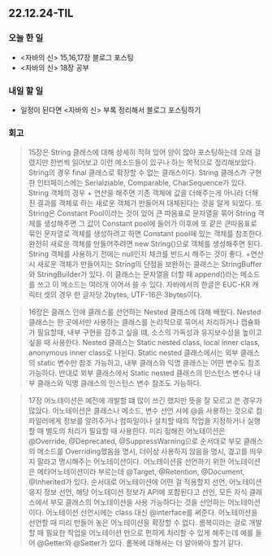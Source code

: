 ## 22.12.24-TIL

### 오늘 한 일
- <자바의 신> 15,16,17장 블로그 포스팅
- <자바의 신> 18장 공부

### 내일 할 일
- 일정이 된다면 <자바의 신> 부록 정리해서 블로그 포스팅하기

### 회고
> 15장은 String 클래스에 대해 상세히 적혀 있어 양이 많아 포스팅하는데 오래 걸렸지만 한번씩 읽어보고 이런 메소드들이 있구나 하는 목적으로
> 정리해보았다. String의 경우 final 클래스로 확장할 수 없는 클래스이다. String 클래스가 구현한 인터페이스에는 Serialziable, Comparable, CharSequence가 있다.
> String 객체의 경우 + 연산을 해주면 기존 객체에 값을 더해주는게 아니라 더해진 결과를 객체로 하는 새로운 객체가 만들어져 대체된다는 것을 알게 되었다. 또 String은 Constant Pool이라는 것이 있어
> 큰 따옴표로 문자열을 묶어 String 객체를 생성해주면 그 값이 Constant pool에 들어가 이후에 또 같은 큰따옴표로 묶인 문자열로 객체를 생성하려고 하면 Constant pool에 있는 객체를 참조한다.
> 완전히 새로운 객체를 만들어주려면 new String()으로 객체를 생성해주면 된다. String 객체를 사용하기 전에는 null인지 체크를 반드시 해주는 것이 좋다. 
> +연산시 새로운 객체가 만들어지는 String의 단점을 보완하는 클래스는 StringBuffer와 StringBuilder가 있다. 
> 이 클래스는 문자열을 더할 때 append()라는 메소드를 쓰고 이 메소드는 여러개 이어서 쓸 수 있다. 자바에서의 한글은 EUC-KR 캐릭터 셋의 경우 한 글자당 2bytes, UTF-16은 3bytes이다. 

> 16장은 클래스 안에 클래스를 선언하는 Nested 클래스에 대해 배웠다. Nested 클래스는 한 곳에서만 사용하는 클래스를 논리적으로 묶어서 처리하거나 캡슐화가 필요할때, 내부 구현을 감추고 싶을 떄, 소스의 가독성과 유지보수성을 높이고 싶을 때 사용한다. 
> Nested 클래스는 Static nested class, local inner class, anonymous inner class로 나뉜다. 
> Static nested 클래스에서는 외부 클래스의 static 변수만 참조 가능하고, 내부 클래스와 익명 클래스는 어떤 변수도 참조 가능하다. 
> 반대로 외부 클래스에서 Static nested 클래스의 인스턴스 변수나 내부 클래스와 익명 클래스의 인스턴스 변수 참조도 가능하다. 

> 17장 어노테이션은 예전에 개발할 떄 많이 쓰긴 했지만 뜻을 잘 모르고 쓴 경우가 많았다. 어노테이션은 클래스나 메소드, 변수 선언 시에 @을 사용하는 것으로 컴파일러에게 정보를 알려주거나 컴파일이나 설치할 때의 작업을 지정하거나 실행할 때 별도의 처리가 필요할 때 사용한다.
> 미리 정해진 어노테이션은 @Override, @Deprecated, @SuppressWarning으로 순서대로 부모 클래스의 메소드를 Overriding했음을 명시, 더이상 사용하지 않음을 명시, 경고를 띄우지 말라고 명시해주는 어노테이션이다. 어노테이션을 선언하기 위한 어노테이션은 메타어노테이션이라 부르는데 @Target, @Retention, @Document, @Inherited가 있다.
> 순서대로 어노테이션에 어떤 걸 적용할지 선언, 어노테이션 유지 정보 선언, 해당 어노테이션 정보가 API에 포함된다고 선언, 모든 자식 클래스에서 부모 클래스의 어노테이션을 사용 가능하다는 것을 선언하는 어노테이션이다.
> 어노테이션 선언시에는 class 대신 @interface를 써준다. 어노테이션을 선언할 때 미리 만들어 놓은 어노테이션을 확장할 수 없다. 
> 롬복이라는 걸로 개발할 때 필요한 작업을 어노테이션 만으로 편하게 처리할 수 있게 해주는데 예를 들어 @Getter와 @Setter가 있다. 롬복에 대해서는 더 알아봐야 할거 같다. 
